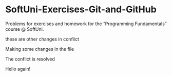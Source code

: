﻿# SoftUni-Exercises-Git-and-GitHub
Problems for exercises and homework for the “Programming Fundamentals” course @ SoftUni.

these are other changes in conflict

Making some changes in the file


The conflict is resolved


Hello again!
